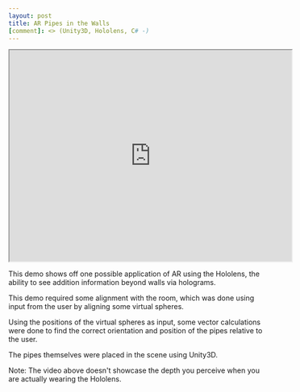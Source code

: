 ```yaml
---
layout: post
title: AR Pipes in the Walls
[comment]: <> (Unity3D, Hololens, C# -)
---
```


[comment]: <> (AR Pipes Demo)
<iframe width="560" height="420" src="http://www.youtube.com/embed/watch?v=QJQ6gHRW0eg"></iframe>

This demo shows off one possible application of AR using the Hololens, the ability to see addition information beyond walls via holograms.

This demo required some alignment with the room, which was done using input from the user by aligning some virtual spheres.

Using the positions of the virtual spheres as input, some vector calculations were done to find the correct orientation and position of the pipes relative to the user.

The pipes themselves were placed in the scene using Unity3D.

Note: The video above doesn't showcase the depth you perceive when you are actually wearing the Hololens.

